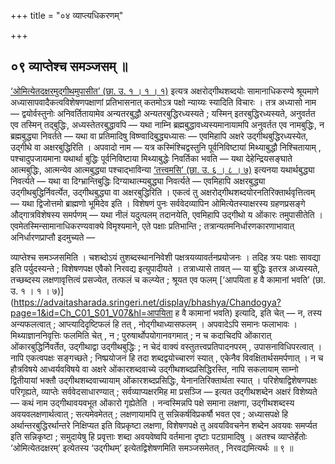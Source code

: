 +++
title = "०४ व्याप्त्यधिकरणम्"

+++

## ०९ व्याप्तेश्च समञ्जसम् ॥

[‘ओमित्येतदक्षरमुद्गीथमुपासीत’ (छा. उ. १ । १ । १)](https://advaitasharada.sringeri.net/display/bhashya/Chandogya?page=1&id=Ch_C01_S01_V01&hl=ओमित्येतदक्षरमुद्गीथमुपासीत) इत्यत्र अक्षरोद्गीथशब्दयोः सामानाधिकरण्ये श्रूयमाणे अध्यासापवादैकत्वविशेषणपक्षाणां प्रतिभासनात् कतमोऽत्र पक्षो न्याय्यः स्यादिति विचारः । तत्र अध्यासो नाम — द्वयोर्वस्तुनोः अनिवर्तितायामेव अन्यतरबुद्धौ अन्यतरबुद्धिरध्यस्यते ; यस्मिन् इतरबुद्धिरध्यस्यते, अनुवर्तत एव तस्मिन् तद्बुद्धिः, अध्यस्तेतरबुद्धावपि — यथा नाम्नि ब्रह्मबुद्धावध्यस्यमानायामपि अनुवर्तत एव नामबुद्धिः, न ब्रह्मबुद्ध्या निवर्तते — यथा वा प्रतिमादिषु विष्ण्वादिबुद्ध्यध्यासः — एवमिहापि अक्षरे उद्गीथबुद्धिरध्यस्येत, उद्गीथे वा अक्षरबुद्धिरिति । अपवादो नाम — यत्र कस्मिंश्चिद्वस्तुनि पूर्वनिविष्टायां मिथ्याबुद्धौ निश्चितायाम् , पश्चादुपजायमाना यथार्था बुद्धिः पूर्वनिविष्टाया मिथ्याबुद्धेः निवर्तिका भवति — यथा देहेन्द्रियसङ्घाते आत्मबुद्धिः, आत्मन्येव आत्मबुद्ध्या पश्चाद्भाविन्या [‘तत्त्वमसि’ (छा. उ. ६ । ८ । ७)](https://advaitasharada.sringeri.net/display/bhashya/Chandogya?page=6&id=Ch_C06_S08_V07&hl=तत्त्वमसि) इत्यनया यथार्थबुद्ध्या निवर्त्यते — यथा वा दिग्भ्रान्तिबुद्धिः दिग्याथात्म्यबुद्ध्या निवर्त्यते — एवमिहापि अक्षरबुद्ध्या उद्गीथबुद्धिर्निवर्त्येत, उद्गीथबुद्ध्या वा अक्षरबुद्धिरिति । एकत्वं तु अक्षरोद्गीथशब्दयोरनतिरिक्तार्थवृत्तित्वम् — यथा द्विजोत्तमो ब्राह्मणो भूमिदेव इति । विशेषणं पुनः सर्ववेदव्यापिन ओमित्येतस्याक्षरस्य ग्रहणप्रसङ्गे औद्गात्रविशेषस्य समर्पणम् — यथा नीलं यदुत्पलम् तदानयेति, एवमिहापि उद्गीथो य ओंकारः तमुपासीतेति । एवमेतस्मिन्सामानाधिकरण्यवाक्ये विमृश्यमाने, एते पक्षाः प्रतिभान्ति ; तत्रान्यतमनिर्धारणकारणाभावात् अनिर्धारणप्राप्तौ इदमुच्यते —

व्याप्तेश्च समञ्जसमिति । चशब्दोऽयं तुशब्दस्थाननिवेशी पक्षत्रयव्यावर्तनप्रयोजनः । तदिह त्रयः पक्षाः सावद्या इति पर्युदस्यन्ते ; विशेषणपक्ष एवैको निरवद्य इत्युपादीयते । तत्राध्यासे तावत् — या बुद्धिः इतरत्र अध्यस्यते, तच्छब्दस्य लक्षणावृत्तित्वं प्रसज्येत, तत्फलं च कल्प्येत ; श्रूयत एव फलम् [‘आपयिता ह वै कामानां भवति’ (छा. उ. १ । १ । ७)](https://advaitasharada.sringeri.net/display/bhashya/Chandogya?page=1&id=Ch_C01_S01_V07&hl=आपयिता ह वै कामानां भवति) इत्यादि, इति चेत् — न, तस्य अन्यफलत्वात् ; आप्त्यादिदृष्टिफलं हि तत् , नोद्गीथाध्यासफलम् । अपवादेऽपि समानः फलाभावः । मिथ्याज्ञाननिवृत्तिः फलमिति चेत् , न ; पुरुषार्थोपयोगानवगमात् ; न च कदाचिदपि ओंकारात् ओंकारबुद्धिर्निवर्तेत, उद्गीथाद्वा उद्गीथबुद्धिः ; न चेदं वाक्यं वस्तुतत्त्वप्रतिपादनपरम् , उपासनाविधिपरत्वात् । नापि एकत्वपक्षः सङ्गच्छते ; निष्प्रयोजनं हि तदा शब्दद्वयोच्चारणं स्यात् , एकेनैव विवक्षितार्थसमर्पणात् । न च हौत्रविषये आध्वर्यवविषये वा अक्षरे ओंकारशब्दवाच्ये उद्गीथशब्दप्रसिद्धिरस्ति, नापि सकलायाम् साम्नो द्वितीयायां भक्तौ उद्गीथशब्दवाच्यायाम् ओंकारशब्दप्रसिद्धिः, येनानतिरिक्तार्थता स्यात् । परिशेषाद्विशेषणपक्षः परिगृह्यते, व्याप्तेः सर्ववेदसाधारण्यात् ; सर्वव्याप्यक्षरमिह मा प्रसञ्जि — इत्यत उद्गीथशब्देन अक्षरं विशेष्यते — कथं नाम उद्गीथावयवभूत ओंकारो गृह्येतेति । नन्वस्मिन्नपि पक्षे समाना लक्षणा, उद्गीथशब्दस्य अवयवलक्षणार्थत्वात् ; सत्यमेवमेतत् ; लक्षणायामपि तु सन्निकर्षविप्रकर्षौ भवत एव ; अध्यासपक्षे हि अर्थान्तरबुद्धिरर्थान्तरे निक्षिप्यत इति विप्रकृष्टा लक्षणा, विशेषणपक्षे तु अवयविवचनेन शब्देन अवयवः समर्प्यत इति सन्निकृष्टा ; समुदायेषु हि प्रवृत्ताः शब्दा अवयवेष्वपि वर्तमाना दृष्टाः पटग्रामादिषु । अतश्च व्याप्तेर्हेतोः ‘ओमित्येतदक्षरम्’ इत्येतस्य ‘उद्गीथम्’ इत्येतद्विशेषणमिति समञ्जसमेतत् , निरवद्यमित्यर्थः ॥ ९ ॥
